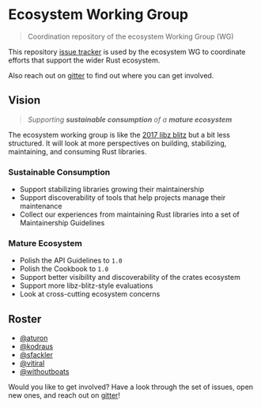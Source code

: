 # Ecosystem Working Group

> Coordination repository of the ecosystem Working Group (WG)

This repository [issue tracker] is used by the ecosystem WG to coordinate efforts that support the wider Rust ecosystem.

Also reach out on [gitter] to find out where you can get involved.

## Vision

> _Supporting **sustainable consumption** of a **mature ecosystem**_

The ecosystem working group is like the [2017 libz blitz] but a bit less structured. It will look at more perspectives on building, stabilizing, maintaining, and consuming Rust libraries.

### Sustainable Consumption

- Support stabilizing libraries growing their maintainership
- Support discoverability of tools that help projects manage their maintenance
- Collect our experiences from maintaining Rust libraries into a set of Maintainership Guidelines

### Mature Ecosystem

- Polish the API Guidelines to `1.0`
- Polish the Cookbook to `1.0`
- Support better visibility and discoverability of the crates ecosystem
- Support more libz-blitz-style evaluations
- Look at cross-cutting ecosystem concerns

## Roster

- [@aturon](https://github.com/aturon)
- [@kodraus](https://github.com/kodraus)
- [@sfackler](https://github.com/sfackler)
- [@vitiral](https://github.com/vitiral)
- [@withoutboats](https://github.com/withoutboats)

Would you like to get involved? Have a look through the set of issues, open new ones, and reach out on [gitter]!

[2017 libz blitz]: https://blog.rust-lang.org/2017/05/05/libz-blitz.html
[issue tracker]: https://github.com/rust-lang-nursery/ecosystem-wg/issues
[gitter]: https://gitter.im/rust-lang/WG-ecosystem
